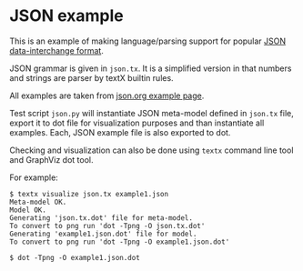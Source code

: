# JSON example

This is an example of making language/parsing support for popular [JSON
data-interchange format](http://json.org/).

JSON grammar is given in `json.tx`. It is a simplified version in that numbers
and strings are parser by textX builtin rules.

All examples are taken from [json.org example
page](http://json.org/example.html).

Test script `json.py` will instantiate JSON meta-model defined in `json.tx`
file, export it to dot file for visualization purposes and than instantiate all
examples. Each, JSON example file is also exported to dot.

Checking and visualization can also be done using `textx` command line tool and
GraphViz dot tool.

For example:

```
$ textx visualize json.tx example1.json
Meta-model OK.
Model OK.
Generating 'json.tx.dot' file for meta-model.
To convert to png run 'dot -Tpng -O json.tx.dot'
Generating 'example1.json.dot' file for model.
To convert to png run 'dot -Tpng -O example1.json.dot'

$ dot -Tpng -O example1.json.dot
```
